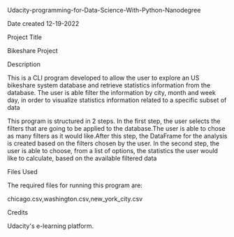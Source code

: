 Udacity-programming-for-Data-Science-With-Python-Nanodegree

Date created 
12-19-2022

Project Title

Bikeshare Project

Description

This is a CLI program developed to allow the user to explore an US bikeshare system database and retrieve statistics information from the database.
The user is able filter the information by city, month and week day, in order to visualize statistics information related to a specific subset of data

This program is structured in 2 steps.
In the first step, the user selects the filters that are going to be applied to the database.The user is able to chose as many filters as it would like.After this step, the DataFrame for the analysis is created based on the filters chosen by the user.
In the second step, the user is able to choose, from a list of options, the statistics the user would like to calculate, based on the available filtered data

Files Used 

The required files for running this program are:

chicago.csv,washington.csv,new_york_city.csv

Credits

Udacity's e-learning platform.



